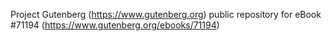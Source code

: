 Project Gutenberg (https://www.gutenberg.org) public repository for
eBook #71194 (https://www.gutenberg.org/ebooks/71194)

